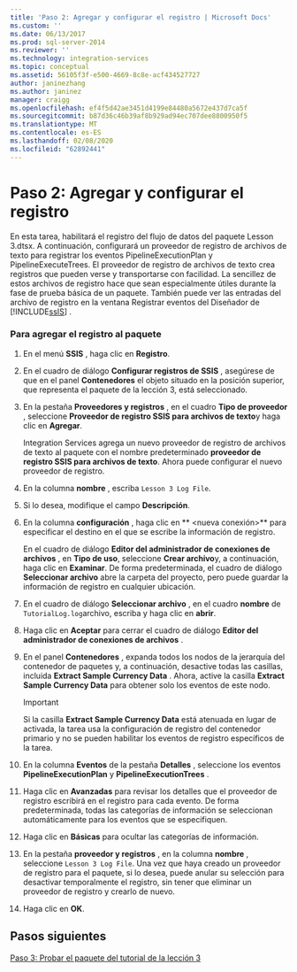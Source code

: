 ```yaml
---
title: 'Paso 2: Agregar y configurar el registro | Microsoft Docs'
ms.custom: ''
ms.date: 06/13/2017
ms.prod: sql-server-2014
ms.reviewer: ''
ms.technology: integration-services
ms.topic: conceptual
ms.assetid: 56105f3f-e500-4669-8c8e-acf434527727
author: janinezhang
ms.author: janinez
manager: craigg
ms.openlocfilehash: ef4f5d42ae3451d4199e84480a5672e437d7ca5f
ms.sourcegitcommit: b87d36c46b39af8b929ad94ec707dee8800950f5
ms.translationtype: MT
ms.contentlocale: es-ES
ms.lasthandoff: 02/08/2020
ms.locfileid: "62892441"
---
```

# <a name="step-2-adding-and-configuring-logging"></a>Paso 2: Agregar y configurar el registro
  En esta tarea, habilitará el registro del flujo de datos del paquete Lesson 3.dtsx. A continuación, configurará un proveedor de registro de archivos de texto para registrar los eventos PipelineExecutionPlan y PipelineExecuteTrees. El proveedor de registro de archivos de texto crea registros que pueden verse y transportarse con facilidad. La sencillez de estos archivos de registro hace que sean especialmente útiles durante la fase de prueba básica de un paquete. También puede ver las entradas del archivo de registro en la ventana Registrar eventos del Diseñador de [!INCLUDE[ssIS](../includes/ssis-md.md)] .  
  
### <a name="to-add-logging-to-the-package"></a>Para agregar el registro al paquete  
  
1.  En el menú **SSIS** , haga clic en **Registro**.  
  
2.  En el cuadro de diálogo **Configurar registros de SSIS** , asegúrese de que en el panel **Contenedores** el objeto situado en la posición superior, que representa el paquete de la lección 3, está seleccionado.  
  
3.  En la pestaña **Proveedores y registros** , en el cuadro **Tipo de proveedor** , seleccione **Proveedor de registro SSIS para archivos de texto**y haga clic en **Agregar**.  
  
     Integration Services agrega un nuevo proveedor de registro de archivos de texto al paquete con el nombre predeterminado **proveedor de registro SSIS para archivos de texto**. Ahora puede configurar el nuevo proveedor de registro.  
  
4.  En la columna **nombre** , escriba `Lesson 3 Log File`.  
  
5.  Si lo desea, modifique el campo **Descripción**.  
  
6.  En la columna **configuración** , haga clic en ** \<nueva conexión>** para especificar el destino en el que se escribe la información de registro.  
  
     En el cuadro de diálogo **Editor del administrador de conexiones de archivos** , en **Tipo de uso**, seleccione **Crear archivo**y, a continuación, haga clic en **Examinar**. De forma predeterminada, el cuadro de diálogo **Seleccionar archivo** abre la carpeta del proyecto, pero puede guardar la información de registro en cualquier ubicación.  
  
7.  En el cuadro de diálogo **Seleccionar archivo** , en el cuadro **nombre** de `TutorialLog.log`archivo, escriba y haga clic en **abrir**.  
  
8.  Haga clic en **Aceptar** para cerrar el cuadro de diálogo **Editor del administrador de conexiones de archivos** .  
  
9. En el panel **Contenedores** , expanda todos los nodos de la jerarquía del contenedor de paquetes y, a continuación, desactive todas las casillas, incluida **Extract Sample Currency Data** . Ahora, active la casilla **Extract Sample Currency Data** para obtener solo los eventos de este nodo.  
  
    > [!IMPORTANT]  
    >  Si la casilla **Extract Sample Currency Data** está atenuada en lugar de activada, la tarea usa la configuración de registro del contenedor primario y no se pueden habilitar los eventos de registro específicos de la tarea.  
  
10. En la columna **Eventos** de la pestaña **Detalles** , seleccione los eventos **PipelineExecutionPlan** y **PipelineExecutionTrees** .  
  
11. Haga clic en **Avanzadas** para revisar los detalles que el proveedor de registro escribirá en el registro para cada evento. De forma predeterminada, todas las categorías de información se seleccionan automáticamente para los eventos que se especifiquen.  
  
12. Haga clic en **Básicas** para ocultar las categorías de información.  
  
13. En la pestaña **proveedor y registros** , en la columna **nombre** , seleccione `Lesson 3 Log File`. Una vez que haya creado un proveedor de registro para el paquete, si lo desea, puede anular su selección para desactivar temporalmente el registro, sin tener que eliminar un proveedor de registro y crearlo de nuevo.  
  
14. Haga clic en **OK**.  
  
## <a name="next-steps"></a>Pasos siguientes  
 [Paso 3: Probar el paquete del tutorial de la lección 3](../integration-services/lesson-3-3-testing-the-lesson-3-tutorial-package.md)  
  
  
